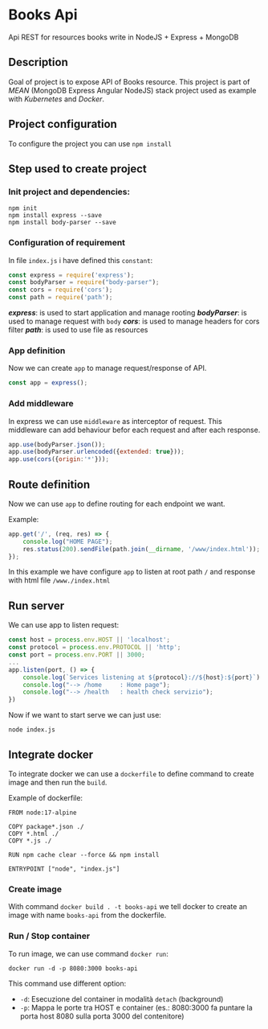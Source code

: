 # Books Api

Api REST for resources books write in NodeJS + Express + MongoDB

## Description

Goal of project is to expose API of Books resource.
This project is part of _MEAN_ (MongoDB Express Angular NodeJS) stack project used as example with _Kubernetes_ and _Docker_.

## Project configuration

To configure the project you can use `npm install` 


## Step used to create project

### Init project and dependencies:

```shell
npm init
npm install express --save
npm install body-parser --save
```

### Configuration of requirement

In file `index.js` i have defined this `constant`:

```javascript
const express = require('express');
const bodyParser = require("body-parser");
const cors = require('cors');
const path = require('path');
```

***express***: is used to start application and manage rooting
***bodyParser***: is used to manage request with `body` 
***cors***: is used to manage headers for cors filter
***path***: is used to use file as resources

### App definition

Now we can create `app` to manage request/response of API.

```javascript
const app = express();
```

### Add middleware

In express we can use `middleware` as interceptor of request. This middleware can add behaviour befor each request and after each response.

```javascript
app.use(bodyParser.json());
app.use(bodyParser.urlencoded({extended: true}));
app.use(cors({origin:'*'}));
```

## Route definition 

Now we can use `app` to define routing for each endpoint we want.

Example:

```javascript
app.get('/', (req, res) => {
    console.log("HOME PAGE");
    res.status(200).sendFile(path.join(__dirname, '/www/index.html'));
});
```

In this example we have configure `app` to listen at root path `/` and response with html file `/www./index.html`

## Run server

We can use app to listen request:

```javascript
const host = process.env.HOST || 'localhost';
const protocol = process.env.PROTOCOL || 'http';
const port = process.env.PORT || 3000;
...
app.listen(port, () => {
    console.log(`Services listening at ${protocol}://${host}:${port}`)
    console.log("--> /home     : Home page");
    console.log("--> /health   : health check servizio");
})
```

Now if we want to start serve we can just use:

```shell
node index.js

```

## Integrate docker

To integrate docker we can use a `dockerfile` to define command to create image and then run the `build`.

Example of dockerfile:

```
FROM node:17-alpine

COPY package*.json ./
COPY *.html ./
COPY *.js ./

RUN npm cache clear --force && npm install

ENTRYPOINT ["node", "index.js"]

```

### Create image

With command `docker build . -t books-api` we tell docker to create an image with name `books-api` from the dockerfile.


### Run / Stop container

To run image, we can use command `docker run`:

```
docker run -d -p 8080:3000 books-api
```

This command use different option:
- `-d`: Esecuzione del container in modalità `detach` (background)
- `-p`: Mappa le porte tra HOST e container (es.: 8080:3000 fa puntare la porta host 8080 sulla porta 3000 del contenitore)

